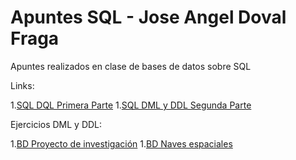 # Apuntes SQL - Jose Angel Doval Fraga

Apuntes realizados en clase de bases de datos sobre SQL

Links:

1.[SQL DQL Primera Parte](https://github.com/dam108/ApuntesSQL/blob/master/Apuntes/Apuntes_SQL_Primera_parte.md)
1.[SQL DML y DDL Segunda Parte](https://github.com/dam108/ApuntesSQL/blob/master/Apuntes/Apuntes_SQL_Segunda_parte.md)

Ejercicios DML y DDL:

1.[BD Proyecto de investigación](https://github.com/dam108/ApuntesSQL/blob/master/EjerciciosSQL/Proyecto_de_investigaci%C3%B3n.md)
1.[BD Naves espaciales ](https://github.com/dam108/ApuntesSQL/blob/master/EjerciciosSQL/Ejercicio_naves_Espaciales.md)
